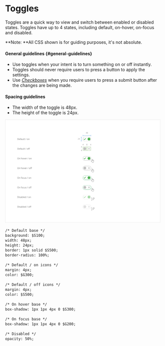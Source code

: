# Toggles

Toggles are a quick way to view and switch between enabled or disabled states. Toggles have up to 4 states, including default, on-hover, on-focus and disabled.

**Note: **All CSS shown is for guiding purposes, it's not absolute.

#### General guidelines {#general-guidelines}

* Use toggles when your intent is to turn something on or off instantly.
* Toggles should never require users to press a button to apply the settings.
* Use [_Checkboxes_](/atoms/checkboxes.md) when you require users to press a submit button after the changes are being made.

#### Spacing guidelines

* The width of the toggle is 48px.
* The height of the toggle is 24px.

![](/assets/atoms/toggles-states.png)

```
/* Default base */
background: $S100;
width: 48px;
height: 24px;
border: 1px solid $S500;
border-radius: 100%;

/* Default / on icons */
margin: 4px;
color: $G300;

/* Default / off icons */
margin: 4px;
color: $S500;

/* On hover base */
box-shadow: 1px 1px 4px 0 $S300;

/* On focus base */
box-shadow: 1px 1px 4px 0 $G200;

/* Disabled */
opacity: 50%;
```



